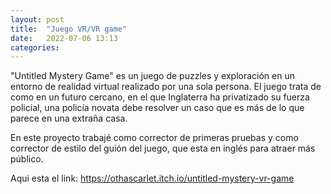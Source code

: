```yaml
---
layout: post
title:  "Juego VR/VR game"
date:   2022-07-06 13:13
categories:
---
```

"Untitled Mystery Game" es un juego de puzzles y exploración en un entorno de realidad virtual realizado por una sola persona. El juego trata de como en un futuro cercano, en el que Inglaterra ha privatizado su fuerza policial, una policía novata debe resolver un caso que es más de lo que parece en una extraña casa. 

En este proyecto trabajé como corrector de primeras pruebas y como corrector de estilo del guión del juego, que esta en inglés para atraer más público.

Aqui esta el link: <https://othascarlet.itch.io/untitled-mystery-vr-game>
